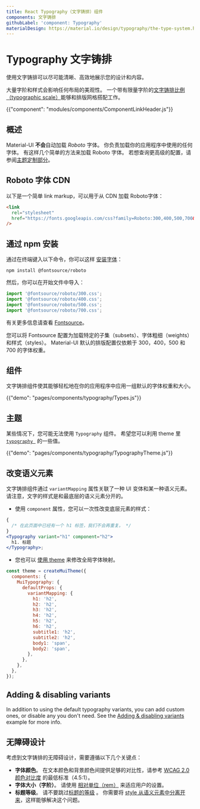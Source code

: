```yaml
---
title: React Typography（文字铸排）组件
components: 文字铸排
githubLabel: 'component: Typography'
materialDesign: https://material.io/design/typography/the-type-system.html
---
```


# Typography 文字铸排

<p class="description">使用文字铸排可以尽可能清晰、高效地展示您的设计和内容。</p>

大量字阶和样式会影响任何布局的美观性。 一个带有限量字阶的[文字铸排比例（typographic scale）](https://material.io/design/typography/#type-scale)能够和排版网格搭配工作。

{{"component": "modules/components/ComponentLinkHeader.js"}}

## 概述

Material-UI **不会**自动加载 *Roboto* 字体。 你负责加载你的应用程序中使用的任何字体。 有这样几个简单的方法来加载 Roboto 字体。 若想查询更高级的配置，请参阅[主题定制部分](/customization/typography/)。

## Roboto 字体 CDN

以下是一个简单 link markup，可以用于从 CDN 加载 Roboto字体：

```html
<link
  rel="stylesheet"
  href="https://fonts.googleapis.com/css?family=Roboto:300,400,500,700&display=swap"
/>
```

## 通过 npm 安装

通过在终端键入以下命令，你可以这样 [安装字体](https://www.npmjs.com/package/@fontsource/roboto)：

`npm install @fontsource/roboto`

然后，你可以在开始文件中导入：

```js
import '@fontsource/roboto/300.css';
import '@fontsource/roboto/400.css';
import '@fontsource/roboto/500.css';
import '@fontsource/roboto/700.css';
```

有关更多信息请查看 [Fontsource](https://github.com/fontsource/fontsource)。

您可以将 Fontsource 配置为加载特定的子集（subsets）、字体粗细（weights）和样式（styles）。 Material-UI 默认的排版配置仅依赖于 300，400，500 和 700 的字体权重。

## 组件

文字铸排组件使其能够轻松地在你的应用程序中应用一组默认的字体权重和大小。

{{"demo": "pages/components/typography/Types.js"}}

## 主题

某些情况下，您可能无法使用 `Typography` 组件。 希望您可以利用 theme 里 [`typography `](/customization/default-theme/?expand-path=$.typography) 的一些值。

{{"demo": "pages/components/typography/TypographyTheme.js"}}

## 改变语义元素

文字铸排组件通过 `variantMapping` 属性关联了一种 UI 变体和某一种语义元素。 请注意，文字的样式是和最底层的语义元素分开的。

- 使用 `component` 属性，您可以一次性改变底层元素的样式：

```jsx
{
  /* 在此页面中已经有一个 h1 标签，我们不会再重复。 */
}
<Typography variant="h1" component="h2">
  h1. 标题
</Typography>;
```

- 您也可以 [使用 theme](/customization/theme-components/#default-props) 来修改全局字体映射。

```js
const theme = createMuiTheme({
  components: {
    MuiTypography: {
      defaultProps: {
        variantMapping: {
          h1: 'h2',
          h2: 'h2',
          h3: 'h2',
          h4: 'h2',
          h5: 'h2',
          h6: 'h2',
          subtitle1: 'h2',
          subtitle2: 'h2',
          body1: 'span',
          body2: 'span',
        },
      },
    },
  },
});
```

## Adding & disabling variants

In addition to using the default typography variants, you can add custom ones, or disable any you don't need. See the [Adding & disabling variants](/customization/typography/#adding-amp-disabling-variants) example for more info.

## 无障碍设计

考虑到文字铸排的无障碍设计，需要遵循以下几个关键点：

- **字体颜色**。 在文本颜色和背景颜色间提供足够的对比性，请参考 [WCAG 2.0 颜色对比度](https://www.w3.org/TR/UNDERSTANDING-WCAG20/visual-audio-contrast-contrast.html) 的最低标准（4.5:1）。
- **字体大小（字阶）**。 请使用 [相对单位（rem）](/customization/typography/#font-size) 来适应用户的设置。
- **标题等级**。 请不要跳过[标题的等级](https://www.w3.org/WAI/tutorials/page-structure/headings/) 。 你需要将 [ style 从语义元素中分离开来](#changing-the-semantic-element)，这样能够解决这个问题。
